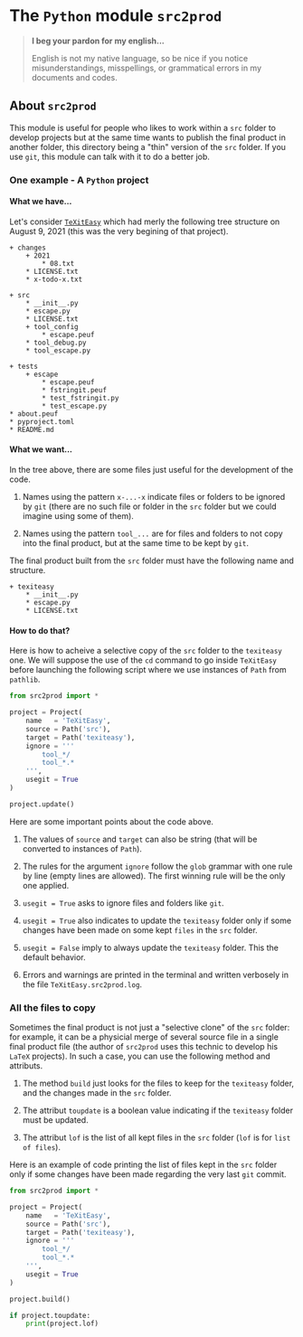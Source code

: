 The `Python` module `src2prod`
==============================


> **I beg your pardon for my english...**
>
> English is not my native language, so be nice if you notice misunderstandings, misspellings, or grammatical errors in my documents and codes.


About `src2prod`
----------------

This module is useful for people who likes to work within a `src` folder to develop projects but at the same time wants to publish the final product in another folder, this directory being a "thin" version of the `src` folder. If you use `git`, this module can talk with it to do a better job. 


### One example - A `Python` project

#### What we have...

Let's consider [`TeXitEasy`](https://github.com/projetmbc/tools-for-latex/tree/master/TeXitEasy)  which had merly the following tree structure on August 9, 2021 (this was the very begining of that project).

~~~
+ changes
    + 2021
        * 08.txt
    * LICENSE.txt
    * x-todo-x.txt

+ src
    * __init__.py
    * escape.py
    * LICENSE.txt
    + tool_config
        * escape.peuf
    * tool_debug.py
    * tool_escape.py

+ tests
    + escape
        * escape.peuf
        * fstringit.peuf
        * test_fstringit.py
        * test_escape.py
* about.peuf
* pyproject.toml
* README.md
~~~


#### What we want...

In the tree above, there are some files just useful for the development of the code.

  1. Names using the pattern `x-...-x` indicate files or folders to be ignored by `git` (there are no such file or folder in the `src` folder but we could imagine using some of them).

  1. Names using the pattern `tool_...` are for files and folders to not copy into the final product, but at the same time to be kept by `git`.


The final product built from the `src` folder must have the following name and structure. 

~~~
+ texiteasy
    * __init__.py
    * escape.py
    * LICENSE.txt
~~~


#### How to do that?

Here is how to acheive a selective copy of the `src` folder to the `texiteasy` one. We will suppose the use of the `cd` command to go inside `TeXitEasy` before launching the following script where we use instances of `Path` from `pathlib`.

~~~python
from src2prod import *

project = Project(
    name   = 'TeXitEasy',
    source = Path('src'),
    target = Path('texiteasy'),
    ignore = '''
        tool_*/
        tool_*.*
    ''',
    usegit = True
)

project.update()
~~~

Here are some important points about the code above.

  1. The values of `source` and `target` can also be string (that will be converted to instances of `Path`).

  1. The rules for the argument `ignore` follow the `glob` grammar with one rule by line (empty lines are allowed). The first winning rule will be the only one applied.

  1. `usegit = True` asks to ignore files and folders like `git`.

  1. `usegit = True` also indicates to update the `texiteasy` folder only if some changes have been made on some kept `files` in the `src` folder.

  1. `usegit = False` imply to always update the `texiteasy` folder. This the default behavior.

  1. Errors and warnings are printed in the terminal and written verbosely in the file `TeXitEasy.src2prod.log`.


### All the files to copy

Sometimes the final product is not just a "selective clone" of the `src` folder: for example, it can be a physicial merge of several source file in a single final product file (the author of `src2prod` uses this technic to develop his `LaTeX` projects). In such a case, you can use the following method and attributs.

  1. The method `build` just looks for the files to keep for the `texiteasy` folder, and the changes made in the `src` folder.

  1. The attribut `toupdate` is a boolean value indicating if the `texiteasy` folder must be updated.

  1. The attribut `lof` is the list of all kept files in the `src` folder (`lof` is for `list of files`). 

Here is an example of code printing the list of files kept in the `src` folder only if some changes have been made regarding the very last `git` commit.

~~~python
from src2prod import *

project = Project(
    name   = 'TeXitEasy',
    source = Path('src'),
    target = Path('texiteasy'),
    ignore = '''
        tool_*/
        tool_*.*
    ''',
    usegit = True
)

project.build()

if project.toupdate:
    print(project.lof)
~~~


<!-- :tutorial-START: -->
<!-- :tutorial-END: -->


<!-- :version-START: -->
<!-- :version-END: -->

